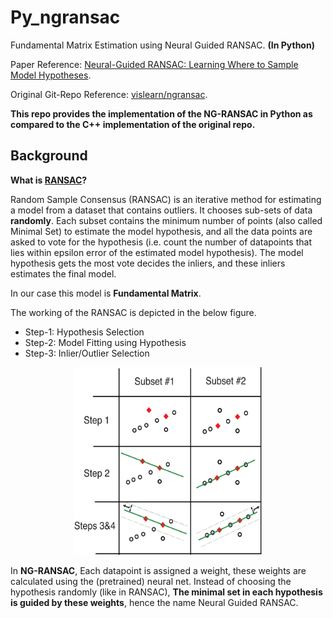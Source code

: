 # Py_ngransac
Fundamental Matrix Estimation using Neural Guided RANSAC. **(In Python)** 

Paper Reference: [Neural-Guided RANSAC: Learning Where to Sample Model Hypotheses](https://arxiv.org/abs/1905.04132).

Original Git-Repo Reference: [vislearn/ngransac](https://github.com/vislearn/ngransac).

**This repo provides the implementation of the NG-RANSAC in Python as compared to the C++ implementation of the original repo.**

## Background

**What is [RANSAC](http://www.cs.ait.ac.th/~mdailey/cvreadings/Fischler-RANSAC.pdf)?**

Random Sample Consensus (RANSAC) is an iterative method for estimating a model from a dataset that contains outliers. It chooses sub-sets of data **randomly**. Each subset contains the minimum number of points (also called Minimal Set) to estimate the model hypothesis, and all the data points are asked to vote for the hypothesis (i.e. count the number of datapoints that lies within epsilon error of the estimated model hypothesis). The model hypothesis gets the most vote decides the inliers, and these inliers estimates the final model. 

In our case this model is **Fundamental Matrix**. 

The working of the RANSAC is depicted in the below figure.

* Step-1: Hypothesis Selection
* Step-2: Model Fitting using Hypothesis
* Step-3: Inlier/Outlier Selection

<center><img src="ransac.png" width= "300" height= "300" padding-top= "60" padding-bottom= "60"></center>

In **NG-RANSAC**,  Each datapoint is assigned a weight, these weights are calculated using the (pretrained) neural net. Instead of choosing the hypothesis randomly (like in RANSAC), **The minimal set in each hypothesis is guided by these weights**, hence the name Neural Guided RANSAC.
